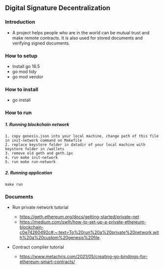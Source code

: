 ## Digital Signature Decentralization

### Introduction

- A project helps people who are in the world can be mutual trust and make remote contracts. It is also used for stored documents and verifying signed documents.

### How to setup

- Install go 16.5
- go mod tidy
- go mod vendor

### How to install

- go install

### How to run

##### 1. Running blockchain network

```
1. copy genesis.json into your local machine, change path of this file in init-network command on Makefile
2. replace keystore folder in datadir of your local machine with keystore folder in /wallets
3. remove old geth and geth.ipc 
4. run make init-network
5. run make run-network
```

##### 2. Running application

```
make run
```

### Documents

- Run private network tutorial

  - https://geth.ethereum.org/docs/getting-started/private-net
  - https://medium.com/swlh/how-to-set-up-a-private-ethereum-blockchain-c0e74260492c#:~:text=To%20run%20a%20private%20network,with%20a%20custom%20genesis%20file.
- Contract complier tutorial

  - https://www.metachris.com/2021/05/creating-go-bindings-for-ethereum-smart-contracts/

